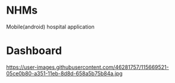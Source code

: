# NHMs
Mobile(android) hospital application

# Dashboard
https://user-images.githubusercontent.com/46281757/115669521-05ce0b80-a351-11eb-8d8d-658a5b75b84a.jpg
